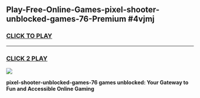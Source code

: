 
## Play-Free-Online-Games-pixel-shooter-unblocked-games-76-Premium #4vjmj
<h3>
<a href="https://premium.freeplayer.one?title=pixel-shooter-unblocked-games-76&ref=8M">CLICK TO PLAY</a></h3>
<hr>

<h3>
<a href="https://premium.freeplayer.one?title=pixel-shooter-unblocked-games-76&ref=8M">CLICK 2 PLAY</a>
  
</h3>

<a href="https://premium.freeplayer.one?title=pixel-shooter-unblocked-games-76&ref=8M"><img src="https://clearcache.store/games.png"></a>


**pixel-shooter-unblocked-games-76 games unblocked: Your Gateway to Fun and Accessible Online Gaming**
